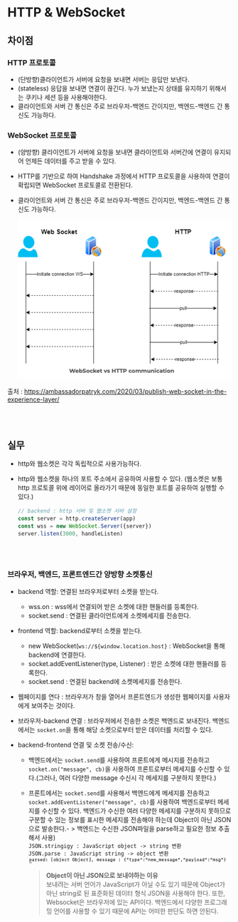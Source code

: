 # HTTP & WebSocket


## 차이점  
### HTTP 프로토콜

-   (단방향)클라이언트가 서버에 요청을 보내면 서버는 응답만 보낸다.
-   (stateless) 응답을 보내면 연결이 끊긴다. 누가 보냈는지 상태를 유지하기 위해서는 쿠키나 세션 등을 사용해야한다.
-   클라이언트와 서버 간 통신은 주로 브라우저-백엔드 간이지만, 백엔드-백엔드 간 통신도 가능하다.

### WebSocket 프로토콜

-   (양방향) 클라이언트가 서버에 요청을 보내면 클라이언트와 서버간에 연결이 유지되어 언제든 데이터를 주고 받을 수 있다.
-   HTTP를 기반으로 하여 Handshake 과정에서 HTTP 프로토콜을 사용하여 연결이 확립되면 WebSocket 프로토콜로 전환된다.
-   클라이언트와 서버 간 통신은 주로 브라우저-백엔드 간이지만, 백엔드-백엔드 간 통신도 가능하다.   

    ![Alt text](img[http&websocket].png)

출처 : https://ambassadorpatryk.com/2020/03/publish-web-socket-in-the-experience-layer/

<br></br>

## 실무 
- http와 웹소켓은 각각 독립적으로 사용가능하다. 

- http와 웹소켓을 하나의 포트 주소에서 공유하여 사용할 수 있다. (웹소켓은 보통 http 프로토콜 위에 레이어로 올라가기 때문에 동일한 포트를 공유하여 실행할 수 있다.)
    ```typescript
    // backend : http 서버 및 웹소켓 서버 설정
    const server = http.createServer(app)
    const wss = new WebSocket.Server({server})
    server.listen(3000, handleListen)
    ```
<br></br>

### 브라우저, 백엔드, 프론트엔드간 양방향 소켓통신
- backend 역할: 연결된 브라우저로부터 소켓을 받는다.
    - wss.on : wss에서 연결되어 받은 소켓에 대한 핸들러를 등록한다.
    - socket.send : 연결된 클라이언트에게 소켓메세지를 전송한다.

- frontend 역할: backend로부터 소켓을 받는다.
    - new WebSocket(`ws://${window.location.host}` : WebSocket을 통해 backend에 연결한다.
    - socket.addEventListener(type, Listener) : 받은 소켓에 대한 핸들러를 등록한다.
    - socket.send : 연결된 backend에 소켓메세지를 전송한다.

- 웹페이지를 연다 : 브라우저가 창을 열어서 프론트엔드가 생성한 웹페이지를 사용자에게 보여주는 것이다.
- 브라우저-backend 연결 : 브라우저에서 전송한 소켓은 백엔드로 보내진다. 백엔드에서는 `socket.on`을 통해 해당 소켓으로부터 받은 데이터를 처리할 수 있다.
- backend-frontend 연결 및 소켓 전송/수신: 
    - 백엔드에서는 `socket.send`를 사용하여 프론트에게 메시지를 전송하고 `socket.on("message", cb)`을 사용하여 프론트로부터 메세지를 수신할 수 있다.(그러나, 여러 다양한 message 수신시 각 메세지를 구분하지 못한다.)
    - 프론트에서는 `socket.send`를 사용해서 백엔드에게 메세지를 전송하고 `socket.addEventListener("message", cb)`를 사용하여 백엔드로부터 메세지를 수신할 수 있다. 백엔드가 수신한 여러 다양한 메세지를 구분하지 못하므로 구분할 수 있는 정보를 표시한 메세지를 전송해야 하는데 Object이 아닌 JSON으로 발송한다.- > 백엔드는 수신한 JSON파일을 parse하고 필요한 정보 추출해서 사용)   
        `JSON.stringigy : JavaScript object -> string 변환`   
        `JSON.parse : JavaScript string -> object 변환`    
        ![Alt text](IMG[parsedMessage].png)

        > **Object이 아닌 JSON으로 보내야하는 이유**   
        > 보내려는 서버 언어가 JavaScript가 아닐 수도 있기 때문에 Object가 아닌 string로 된 표준화된 데이터 형식 JSON을 사용해야 한다. 또한, Websocket은 브라우저에 있는 API이다. 백엔드에서 다양한 프로그래밍 언어를 사용할 수 있기 때문에 API는 어떠한 판단도 하면 안된다.    

